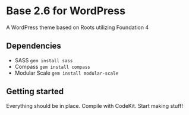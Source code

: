 # Base 2.6 for WordPress
A WordPress theme based on Roots utilizing Foundation 4

## Dependencies
* SASS `gem install sass`
* Compass `gem install compass`
* Modular Scale `gem install modular-scale	`

## Getting started
Everything should be in place. Compile with CodeKit. Start making stuff!